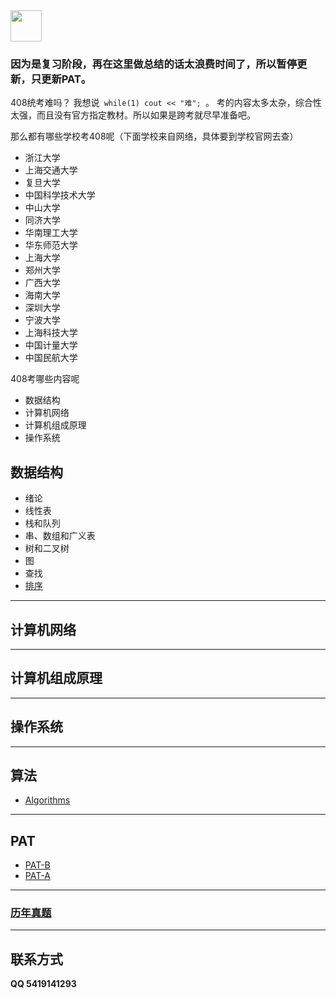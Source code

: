 <img src="https://i.loli.net/2018/11/18/5bf17b8557067.jpg" style="height: 50px;">


### 因为是复习阶段，再在这里做总结的话太浪费时间了，所以暂停更新，只更新PAT。


408统考难吗？ 我想说<code> while(1) cout << "难"; </code>。 考的内容太多太杂，综合性太强，而且没有官方指定教材。所以如果是跨考就尽早准备吧。

那么都有哪些学校考408呢（下面学校来自网络，具体要到学校官网去查）
* 浙江大学
* 上海交通大学
* 复旦大学
* 中国科学技术大学
* 中山大学
* 同济大学
* 华南理工大学
* 华东师范大学
* 上海大学
* 郑州大学
* 广西大学
* 海南大学
* 深圳大学
* 宁波大学
* 上海科技大学
* 中国计量大学
* 中国民航大学

408考哪些内容呢
* 数据结构
* 计算机网络
* 计算机组成原理
* 操作系统




## 数据结构
* 绪论
* 线性表
* 栈和队列
* 串、数组和广义表
* 树和二叉树
* 图
* 查找
* [排序](https://github.com/hao14293/2020-Postgraduate-408/tree/master/Data-Structure/Sort)

***


## 计算机网络

***

## 计算机组成原理

***

## 操作系统

***

## 算法
* [Algorithms](https://github.com/hao14293/2020-Postgraduate-408/tree/master/Algorithm)
***

## PAT
* [PAT-B](https://github.com/hao14293/2020-Postgraduate-408/tree/master/PAT/PAT-B)
* [PAT-A](https://github.com/hao14293/2020-Postgraduate-408/tree/master/PAT/PAT-A)

***



### [历年真题](https://github.com/hao14293/2020-Postgraduate-408/tree/master/old-exam)

***


## 联系方式
__QQ 5419141293__



